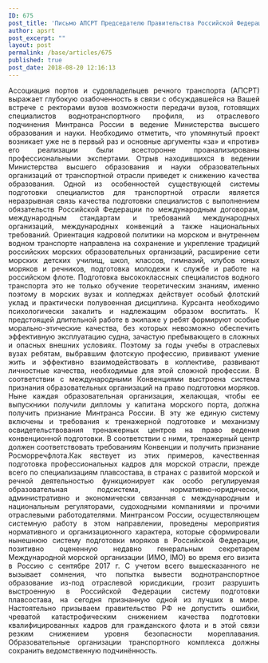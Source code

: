 ```yaml
---
ID: 675
post_title: 'Письмо АПСРТ Председателю Правительства Российской Федерации  Медведеву Д. А. по вопросу отраслевого образования'
author: apsrt
post_excerpt: ""
layout: post
permalink: /base/articles/675
published: true
post_date: 2018-08-20 12:16:13
---
```

<div align="justify">Ассоциация портов и судовладельцев речного транспорта (АПСРТ) выражает глубокую озабоченность в связи с обсуждавшейся на Вашей встрече с ректорами вузов возможности передачи вузов, готовящих специалистов воднотранспортного профиля, из отраслевого подчинения Минтранса России в ведение Министерства высшего образования и науки. Необходимо отметить, что упомянутый проект возникает уже не в первый раз и основные аргументы «за» и «против» его реализации были всесторонне проанализированы профессиональными экспертами.
Отрыв находившихся в ведении Министерства высшего образования и науки образовательных организаций от транспортной отрасли приведет к снижению качества образования.
Одной из особенностей существующей системы подготовки специалистов для транспортной отрасли является неразрывная связь качества подготовки специалистов с выполнением обязательств Российской Федерации по международным договорам, международным стандартам и требований международных организаций, международных конвенций а также национальных требований.
Ориентация кадровой политики на морском и внутреннем водном транспорте направлена на сохранение и укрепление традиций российских морских образовательных организаций, расширение сети морских детских училищ, школ, классов, гимназий, клубов юных моряков и речников, подготовка молодежи к службе и работе на российском флоте.
Подготовка высококлассных специалистов водного транспорта это не только обучение теоретическим знаниям, именно поэтому в морских вузах и колледжах действует особый флотский уклад и практически полувоенная дисциплина. Курсанта необходимо психологически закалить и надлежащим образом воспитать. К предстоящей длительной работе в экипаже у ребят формируют особые морально-этические качества, без которых невозможно обеспечить эффективную эксплуатацию судна, зачастую пребывающего в сложных и опасных внешних условиях. Поэтому за годы учебы в отраслевых вузах ребятам, выбравшим флотскую профессию, прививают умение жить и эффективно взаимодействовать в коллективе, развивают личностные качества, необходимые для этой сложной профессии.
В соответствии с международными Конвенциями выстроена система признания образовательных организаций на право подготовки моряков. Ныне каждая образовательная организация, желающая, чтобы ее выпускники получили дипломы у капитана морского порта, должна получить признание Минтранса России.
В эту же единую систему включены и требования к тренажерной подготовке и механизму освидетельствования тренажерных центров на право ведения конвенционной подготовки. В соответствии с ними, тренажерный центр должен соответствовать требованиям Конвенции и получить признание Росморречфлота.Как явствует из этих примеров, качественная подготовка профессиональных кадров для морской отрасли, прежде всего по специализациям плавсостава, в странах с развитой морской и речной деятельностью функционирует как особо регулируемая образовательная подсистема, нормативно-юридически, административно и экономически связанная с международным и национальным регуляторами, судоходными компаниями и прочими отраслевыми работодателями.
Минтрансом России, осуществляющем системную работу в этом направлении, проведены мероприятия нормативного и организационного характера, которые сформировали нынешнюю систему подготовки моряков в Российской Федерации, позитивно оцененную недавно генеральным секретарем Международной морской организации (ИМО, IMO) во время его визита в Россию с сентябре 2017 г.
С учетом всего вышесказанного не вызывает сомнения, что попытка вывести воднотранспортное образование из-под отраслевой юрисдикции, грозит разрушить выстроенную в Российской Федерации систему подготовки плавсостава, на сегодня признанную одной из лучших в мире. Настоятельно призываем правительство РФ не допустить ошибки, чреватой катастрофическим снижением качества подготовки квалифицированных кадров для гражданского флота и в этой связи резким снижением уровня безопасности мореплавания.
Образовательные организации транспортного комплекса должны сохранить ведомственную подчинённость.</div>